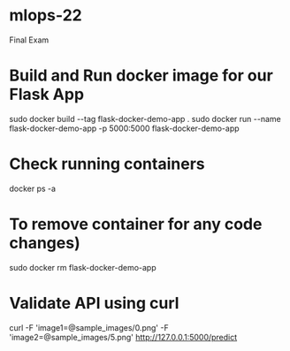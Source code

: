 # mlops-22
Final Exam

# Build and Run docker image for our Flask App
sudo docker build --tag flask-docker-demo-app .
sudo docker run --name flask-docker-demo-app -p 5000:5000 flask-docker-demo-app

# Check running containers
docker ps -a


# To remove container for any code changes)
sudo docker rm flask-docker-demo-app

# Validate API using curl
curl -F 'image1=@sample_images/0.png' -F 'image2=@sample_images/5.png'  http://127.0.0.1:5000/predict